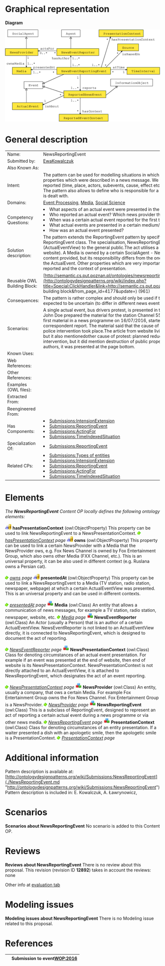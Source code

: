 #  Graphical representation


__Diagram__




[![Image:ReportingNewsEvent-scheme.png](./20160826233326!ReportingNewsEvent-scheme.png)](../Image/ReportingNewsEvent-scheme.png.md "Image:ReportingNewsEvent-scheme.png")




#  General description




|  |  |
| --- | --- |
|  Name: |  NewsReportingEvent |
|  Submitted by: | [EwaKowalczuk](../User/EwaKowalczuk.md "User:EwaKowalczuk") |
|  Also Known As: |  |
|  Intent: |  The pattern can be used for modelling situations in which we are not certain that a particular actual event has the properties which were described in a news message. We want to define the properties of an actual event which were reported (time, place, actors, subevents, cause, effect etc.), but not to treat them as universal, verified knowledge. The pattern also allows to define who is responsible for a particulardescription of an event and how this description is dealt with. |
|  Domains: | [Event Processing](../Community/Event_Processing.md "Community:Event Processing"), [Media](../Community/Media.md "Community:Media"), [Social Science](../Community/Social_Science.md "Community:Social Science") |
|  Competency Questions: | <li> What aspects of an actual event were presented in the news message?</li><li> Who reported an actual event? Which news provider they represented?</li><li> When was a certain actual event reported for the first time?</li><li> What actual events are presented in a certain medium/by media of a certain news provider?</li><li> How was an actual event presented?</li> |
|  Solution description: |  The pattern extends the ReportingEvent pattern by specifying the primary properties of the specialisation of the ReportingEvent class. The specialisation, NewsReportingEvent, denotes the act of providing a unit of information (ActualEventView) to the general public.The act utilises a certain Media (TV station, radio station, newspaper, website). A Media is owned by a certain SocialAgent - NewsProvider. This agent takes partial responsibility for the content provided, but its responsibility differs from the one of the NewsEventReporter, an Agent that directly reports the ActualEvent. Other properties which are very important for a NewsReportingEvent are time at which the event is reported and the context of presentation. |
|  Reusable OWL Building Block: | [http://semantic.cs.put.poznan.pl/ontologies/newsreportingevent.owl](http://ontologydesignpatterns.org/wiki/index.php?title=Special:ClickHandler&link=http://semantic.cs.put.poznan.pl/ontologies/newsreportingevent.owl&message=OWL building block&from_page_id=4177&update=) (961) |
|  Consequences: |  The pattern is rather complex and should only be used if the circumstances of the events presented in a media are expected to be uncertain (to differ in different news event reports of different news providers). |
|  Scenarios: |  A single actual event, bus drivers protest, is presented in to different media: a TV news stationand a news website. John Doe prepared the material for the station Channel 55, owned by Media Corp.This material was presented as first material in a news programme on 16/07/2016, started at 19:30 and ended at 19:35.It was based on correspondent report. The material said that the cause of the protest was malfunction of buses, and that a brutal police intervention took place.The article from website livingintheworld.com also mentioned malfunction of buses, but it also mentionedother cause of protest: planned reduction of social benefits. It did not mention brutal police intervention, but it did mention destruction of public property. The article seems not important for the website authors, it was presented at the page bottom. |
|  Known Uses: |  |
|  Web References: |  |
|  Other References: |  |
|  Examples (OWL files): |  |
|  Extracted From: |  |
|  Reengineered From: |  |
|  Has Components: | <li><a href="../IntensionExtension/IntensionExtension.md" title="Submissions:IntensionExtension">Submissions:IntensionExtension</a></li><li><a href="./NewsReportingEvent.md" title="Submissions:ReportingEvent">Submissions:ReportingEvent</a></li><li><a href="../ActingFor/ActingFor.md" title="Submissions:ActingFor">Submissions:ActingFor</a></li><li><a href="../TimeIndexedSituation/TimeIndexedSituation.md" title="Submissions:TimeIndexedSituation">Submissions:TimeIndexedSituation</a></li> |
|  Specialization Of: | <li><a href="./NewsReportingEvent.md" title="Submissions:ReportingEvent">Submissions:ReportingEvent</a></li> |
|  Related CPs: | <li><a href="../Types_of_entities/Types_of_entities.md" title="Submissions:Types of entities">Submissions:Types of entities</a></li><li><a href="../IntensionExtension/IntensionExtension.md" title="Submissions:IntensionExtension">Submissions:IntensionExtension</a></li><li><a href="./NewsReportingEvent.md" title="Submissions:ReportingEvent">Submissions:ReportingEvent</a></li><li><a href="../ActingFor/ActingFor.md" title="Submissions:ActingFor">Submissions:ActingFor</a></li><li><a href="../TimeIndexedSituation/TimeIndexedSituation.md" title="Submissions:TimeIndexedSituation">Submissions:TimeIndexedSituation</a></li> |


  




#  Elements


_The __NewsReportingEvent__ Content OP locally defines the following ontology elements:_



[![ObjectProperty](./20px-ObjectProperty.gif)](../Image/ObjectProperty.gif.md "ObjectProperty") __hasPresentationContext__ (owl:ObjectProperty) This property can be used to link NewsReportingEvent to a NewsPresentationContext. 
 [![](./11px-ArrowRight.gif)](../Image/ArrowRight.gif.md "ArrowRight.gif") _[hasPresentationContext](./NewsReportingEvent/hasPresentationContext.md "Submissions:NewsReportingEvent/hasPresentationContext") page_
[![ObjectProperty](./20px-ObjectProperty.gif)](../Image/ObjectProperty.gif.md "ObjectProperty") __owns__ (owl:ObjectProperty) This property can be used to link a certain NewsProvider with a Media that the NewsProvider ows, e.g. Fox News Channel is owned by Fox Entertainment Group, which also owns other Media (FXX Channel, etc.).
This is an universal property, it can be also used in different context (e.g. Ruslana owns a Persian cat). 



 [![](./11px-ArrowRight.gif)](../Image/ArrowRight.gif.md "ArrowRight.gif") _[owns](./NewsReportingEvent/owns.md "Submissions:NewsReportingEvent/owns") page_
[![ObjectProperty](./20px-ObjectProperty.gif)](../Image/ObjectProperty.gif.md "ObjectProperty") __presentedAt__ (owl:ObjectProperty) This property can be used to link a NewsReportingEvent to a Media (TV station, radio station, newspaper, webpage) at which a certain ActualEventView was presented. 
This is an universal property and can be used in different contexts. 



 [![](./11px-ArrowRight.gif)](../Image/ArrowRight.gif.md "ArrowRight.gif") _[presentedAt](./NewsReportingEvent/presentedAt.md "Submissions:NewsReportingEvent/presentedAt") page_
[![Class](./20px-Class.gif)](../Image/Class.gif.md "Class") __Media__ (owl:Class) An entity that allows a communication of news messages, for example a TV station, radio station, newspaper, website, etc. 
 [![](./11px-ArrowRight.gif)](../Image/ArrowRight.gif.md "ArrowRight.gif") _[Media](./NewsReportingEvent/Media.md "Submissions:NewsReportingEvent/Media") page_
[![Class](./20px-Class.gif)](../Image/Class.gif.md "Class") __NewsEventReporter__ (owl:Class) An Actor (usually a Person) that is an author of a certain ActualEventView.
NewsEventReporter is not linked to an ActualEventView directly, it is connected to NewsReportingEvent, which is designed to document the act of reporting. 



 [![](./11px-ArrowRight.gif)](../Image/ArrowRight.gif.md "ArrowRight.gif") _[NewsEventReporter](./NewsReportingEvent/NewsEventReporter.md "Submissions:NewsReportingEvent/NewsEventReporter") page_
[![Class](./20px-Class.gif)](../Image/Class.gif.md "Class") __NewsPresentationContext__ (owl:Class) Class for denoting circumstances of an actual event presentation. For example if an event was presented at the end of website, then end of website is its NewsPresentationContext.
NewsPresentationContext is not directly attached to an ActualEventView, it is attached to NewsReportingEvent, which designates the act of an event reporting. 



 [![](./11px-ArrowRight.gif)](../Image/ArrowRight.gif.md "ArrowRight.gif") _[NewsPresentationContext](./NewsReportingEvent/NewsPresentationContext.md "Submissions:NewsReportingEvent/NewsPresentationContext") page_
[![Class](./20px-Class.gif)](../Image/Class.gif.md "Class") __NewsProvider__ (owl:Class) An entity, usually a company, that ows a certain Media. For example Fox Entertainment Group owns the Fox News Channel. Fox Entertainment Group is a NewsProvider. 
 [![](./11px-ArrowRight.gif)](../Image/ArrowRight.gif.md "ArrowRight.gif") _[NewsProvider](./NewsReportingEvent/NewsProvider.md "Submissions:NewsReportingEvent/NewsProvider") page_
[![Class](./20px-Class.gif)](../Image/Class.gif.md "Class") __NewsReportingEvent__ (owl:Class) This is a subclass of ReportingEvent, designed to represent an act of reporting a certain actual event during a news programme or via other news media. 
 [![](./11px-ArrowRight.gif)](../Image/ArrowRight.gif.md "ArrowRight.gif") _[NewsReportingEvent](./NewsReportingEvent.md "Submissions:NewsReportingEvent/NewsReportingEvent") page_
[![Class](./20px-Class.gif)](../Image/Class.gif.md "Class") __PresentationContext__ (owl:Class) Class for denoting circumstances of an entity presentation. If a waiter presented a dish with an apologetic smile, then the apologetic smile is a PresentationContext. 
 [![](./11px-ArrowRight.gif)](../Image/ArrowRight.gif.md "ArrowRight.gif") _[PresentationContext](./NewsReportingEvent/hasPresentationContext.md "Submissions:NewsReportingEvent/PresentationContext") page_
#  Additional information


Pattern description is available at: [http://ontologydesignpatterns.org/wiki/Submissions:NewsReportingEvent](./NewsReportingEvent.md "http://ontologydesignpatterns.org/wiki/Submissions:NewsReportingEvent")
Pattern description is included in: E. Kowalczuk, A. Ławrynowicz,



#  Scenarios



__Scenarios about NewsReportingEvent__
No scenario is added to this Content OP.




#  Reviews



__Reviews about NewsReportingEvent__
There is no review about this proposal.
This revision (revision ID __12892__) takes in account the reviews: none


Other info at [evaluation tab](http://ontologydesignpatterns.org/wiki/index.php?title=Submissions:NewsReportingEvent&action=evaluation "http://ontologydesignpatterns.org/wiki/index.php?title=Submissions:NewsReportingEvent&action=evaluation")




  




#  Modeling issues



__Modeling issues about NewsReportingEvent__
There is no Modeling issue related to this proposal.




  




#  References


  






|  |  Submission to event[WOP:2016](../WOP/2016.1.md "WOP:2016") |
| --- | --- |